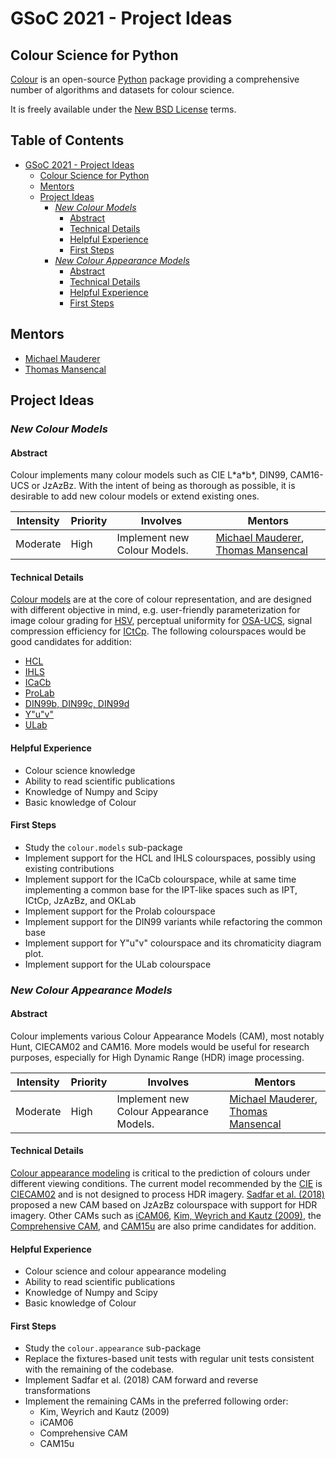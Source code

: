 # GSoC 2021 - Project Ideas

## Colour Science for Python

[Colour](https://github.com/colour-science/colour) is an open-source [Python](https://www.python.org/) package providing a comprehensive number of
algorithms and datasets for colour science.

It is freely available under the [New BSD License](https://opensource.org/licenses/BSD-3-Clause) terms.

## Table of Contents <!-- omit in toc -->

- [GSoC 2021 - Project Ideas](#gsoc-2021---project-ideas)
  - [Colour Science for Python](#colour-science-for-python)
  - [Mentors](#mentors)
  - [Project Ideas](#project-ideas)
    - [*New Colour Models*](#new-colour-models)
      - [Abstract](#abstract)
      - [Technical Details](#technical-details)
      - [Helpful Experience](#helpful-experience)
      - [First Steps](#first-steps)
    - [*New Colour Appearance Models*](#new-colour-appearance-models)
      - [Abstract](#abstract-1)
      - [Technical Details](#technical-details-1)
      - [Helpful Experience](#helpful-experience-1)
      - [First Steps](#first-steps-1)

## Mentors

- [Michael Mauderer](https://github.com/MichaelMauderer)
- [Thomas Mansencal](https://github.com/KelSolaar)

## Project Ideas

### *New Colour Models*

#### Abstract

Colour implements many colour models such as CIE L\*a\*b\*, DIN99, CAM16-UCS
or JzAzBz. With the intent of being as thorough as possible, it is desirable
to add new colour models or extend existing ones.

| **Intensity** | **Priority** | **Involves**                 | **Mentors**                                                                                              |
|---------------|--------------|------------------------------|----------------------------------------------------------------------------------------------------------|
| Moderate      | High         | Implement new Colour Models. | [Michael Mauderer](https://github.com/MichaelMauderer), [Thomas Mansencal](https://github.com/KelSolaar) |

#### Technical Details

[Colour models](https://en.wikipedia.org/wiki/Color_model)
are at the core of colour representation, and are designed with different
objective in mind, e.g. user-friendly parameterization for image colour grading
for [HSV](https://en.wikipedia.org/wiki/HSL_and_HSV), perceptual uniformity for
[OSA-UCS](https://en.wikipedia.org/wiki/OSA-UCS), signal compression efficiency
for [ICtCp](https://en.wikipedia.org/wiki/ICtCp). The following colourspaces
would be good candidates for addition:

- [HCL](https://github.com/colour-science/colour/issues/564)
- [IHLS](https://github.com/colour-science/colour/issues/590)
- [ICaCb](https://github.com/colour-science/colour/issues/553)
- [ProLab](https://github.com/colour-science/colour/issues/675)
- [DIN99b, DIN99c, DIN99d](https://github.com/colour-science/colour/issues/771)
- [Y"u"v"](https://github.com/colour-science/colour/issues/659)
- [ULab](https://github.com/colour-science/colour/issues/770)

#### Helpful Experience

- Colour science knowledge
- Ability to read scientific publications
- Knowledge of Numpy and Scipy
- Basic knowledge of Colour

#### First Steps

- Study the `colour.models` sub-package
- Implement support for the HCL and IHLS colourspaces, possibly using existing contributions
- Implement support for the ICaCb colourspace, while at same time implementing a common
  base for the IPT-like spaces such as IPT, ICtCp, JzAzBz, and OKLab
- Implement support for the Prolab colourspace
- Implement support for the DIN99 variants while refactoring the common base
- Implement support for Y"u"v" colourspace and its chromaticity diagram plot.
- Implement support for the ULab colourspace

### *New Colour Appearance Models*

#### Abstract

Colour implements various Colour Appearance Models (CAM), most notably Hunt,
CIECAM02 and CAM16. More models would be useful for research purposes,
especially for High Dynamic Range (HDR) image processing.

| **Intensity** | **Priority** | **Involves**                            | **Mentors**                                                                                              |
|---------------|--------------|-----------------------------------------|----------------------------------------------------------------------------------------------------------|
| Moderate      | High         | Implement new Colour Appearance Models. | [Michael Mauderer](https://github.com/MichaelMauderer), [Thomas Mansencal](https://github.com/KelSolaar) |

#### Technical Details

[Colour appearance modeling](https://en.wikipedia.org/wiki/Color_appearance_model)
is critical to the prediction of colours under different viewing conditions.
The current model recommended by the [CIE](http://cie.co.at/) is
[CIECAM02](https://en.wikipedia.org/wiki/CIECAM02) and is not designed to
process HDR imagery. [Sadfar et al. (2018)](https://doi.org/10.2352/ISSN.2169-2629.2018.26.96)
proposed a new CAM based on JzAzBz colourspace with support for HDR imagery.
Other CAMs such as [iCAM06](https://doi.org/10.1016/j.jvcir.2007.06.003),
[Kim, Weyrich and Kautz (2009)](https://dl.acm.org/doi/abs/10.1145/1531326.1531333),
the [Comprehensive CAM](https://doi.org/10.1002/col.22078), and
[CAM15u](https://doi.org/10.1364/OE.23.012045) are also prime candidates for
addition.

#### Helpful Experience

- Colour science and colour appearance modeling
- Ability to read scientific publications
- Knowledge of Numpy and Scipy
- Basic knowledge of Colour

#### First Steps

- Study the `colour.appearance` sub-package
- Replace the fixtures-based unit tests with regular unit tests consistent with the remaining of the codebase.
- Implement Sadfar et al. (2018) CAM forward and reverse transformations
- Implement the remaining CAMs in the preferred following order:
    - Kim, Weyrich and Kautz (2009)
    - iCAM06
    - Comprehensive CAM
    - CAM15u